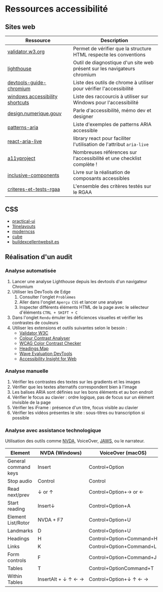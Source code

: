 # Ressources accessibilité

## Sites web

| Ressource                                                                                                                                                                                  | Description                                                              |
| ------------------------------------------------------------------------------------------------------------------------------------------------------------------------------------------ | ------------------------------------------------------------------------ |
| [validator.w3.org](https://validator.w3.org/)                                                                                                                                              | Permet de vérifier que la structure HTML respecte les conventions        |
| [lighthouse](https://chromewebstore.google.com/detail/lighthouse/blipmdconlkpinefehnmjammfjpmpbjk)                                                                                         | Outil de diagnostique d'un site web présent sur les navigateurs chromium |
| [devtools-guide-chromium](https://learn.microsoft.com/en-us/microsoft-edge/devtools-guide-chromium/accessibility/reference)                                                                | Liste des outils de chrome à utiliser pour vérifier l'accessibilité      |
| [windows accessibility shortcuts](https://support.microsoft.com/en-us/windows/windows-keyboard-shortcuts-for-accessibility-021bcb62-45c8-e4ef-1e4f-41b8c1fc87fd#WindowsVersion=Windows_10) | Liste des raccourcis à utiliser sur Windows pour l'accessibilité         |
| [design.numerique.gouv](https://design.numerique.gouv.fr/)                                                                                                                                 | Parle d'accessibilité, mémo dev et designer                              |
| [patterns-aria](https://www.w3.org/WAI/ARIA/apg/patterns/)                                                                                                                                 | Liste d'exemples de patterns ARIA accessible                             |
| [react-aria-live](https://www.npmjs.com/package/react-aria-live)                                                                                                                           | library react pour faciliter l'utilisation de l'attribut `aria-live`     |
| [a11yproject](https://www.a11yproject.com/)                                                                                                                                                | Nombreuses références sur l'accessibilité et une checklist complète !    |
| [inclusive-components](https://book.inclusive-components.design/)                                                                                                                          | Livre sur la réalisation de composants accessibles                       |
| [criteres-et-tests-rgaa](https://accessibilite.numerique.gouv.fr/methode/criteres-et-tests/)                                                                                               | L'ensemble des critères testés sur le RGAA                               |

## CSS

- [practical-ui](https://www.practical-ui.com/)
- [1linelayouts](https://1linelayouts.glitch.me/)
- [moderncss](https://moderncss.dev/)
- [cube](https://cube.fyi/)
- [buildexcellentwebsit.es](https://buildexcellentwebsit.es/)

## Réalisation d'un audit

### Analyse automatisée

1. Lancer une analyse Lighthouse depuis les devtools d'un navigateur Chromium
2. Utiliser les DevTools de Edge
   1. Consulter l'onglet `Problèmes`
   2. Aller dans l'onglet `Aperçu CSS` et lancer une analyse
   3. Inspecter différents éléments HTML de la page avec le sélecteur d'éléments `CTRL + SHIFT + C`
3. Dans l'onglet `Rendu` émuler les déficiences visuelles et vérifier les contrastes de couleurs
4. Utiliser les extensions et outils suivantes selon le besoin :
   - [Validator W3C](https://validator.w3.org/)
   - [Colour Contrast Analyser](https://www.tpgi.com/color-contrast-checker/)
   - [WCAG Color Contrast Checker](https://chromewebstore.google.com/detail/wcag-color-contrast-check/plnahcmalebffmaghcpcmpaciebdhgdf?hl=en)
   - [Headings Map](https://chromewebstore.google.com/detail/headingsmap/flbjommegcjonpdmenkdiocclhjacmbi?hl=en)
   - [Wave Evaluation DevTools](https://chromewebstore.google.com/detail/wave-evaluation-tool/jbbplnpkjmmeebjpijfedlgcdilocofh?hl=en)
   - [Accessibility Insight for Web](https://accessibilityinsights.io/)

### Analyse manuelle

1. Vérifier les contrastes des textes sur les gradients et les images
2. Vérifier que les textes alternatifs correspondent bien à l'image
3. Les balises ARIA sont définies sur les bons éléments et au bon endroit
4. Vérifier le focus au clavier : ordre logique, pas de focus sur un élément invisible de la page
5. Vérifier les iFrame : présence d'un titre, focus visible au clavier
6. Vérifier les vidéos présentes le site : sous-titres ou transcription si possible

### Analyse avec assistance technologique

Utilisation des outils comme [NVDA](https://www.nvda.fr/), VoiceOver, [JAWS](https://www.ceciaa.com/jaws-logiciel-revue-ecran.html), ou le narrateur.

| Element              | NVDA (Windows)      | VoiceOver (macOS)        |
| -------------------- | ------------------- | ------------------------ |
| General command keys | Insert              | Control+Option           |
| Stop audio           | Control             | Control                  |
| Read next/prev       | ↓ or ↑              | Control+Option+→ or ←    |
| Start reading        | Insert↓             | Control+Option+A         |
| Element List/Rotor   | NVDA + F7           | Control+Option+U         |
| Landmarks            | D                   | Control+Option+U         |
| Headings             | H                   | Control+Option+Command+H |
| Links                | K                   | Control+Option+Command+L |
| Form controls        | F                   | Control+Option+Command+J |
| Tables               | T                   | Control+OptionCommand+T  |
| Within Tables        | InsertAlt + ↓ ↑ ← → | Control+Option+↓ ↑ ← →   |
